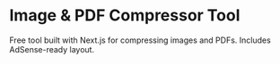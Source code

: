 # Image & PDF Compressor Tool

Free tool built with Next.js for compressing images and PDFs. Includes AdSense-ready layout.
